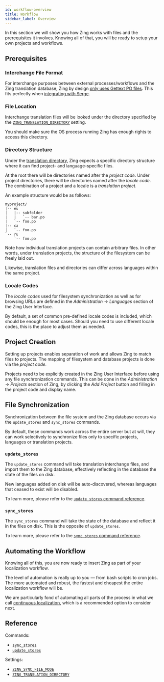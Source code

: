 ```yaml
---
id: workflow-overview
title: Workflow
sidebar_label: Overview
---
```


In this section we will show you how Zing works with files and the prerequisites
it involves. Knowing all of that, you will be ready to setup your own projects
and workflows.

## Prerequisites

### Interchange File Format

For interchange purposes between external processes/workflows and the Zing
translation database, Zing by design [only uses Gettext PO files](/zing/faq).
This fits perfectly when [integrating with
Serge](workflow-continuous-localization.md#continuous-localization-with-serge).

### File Location

Interchange translation files will be looked under the directory specified by
the
[`ZING_TRANSLATION_DIRECTORY`](ref-settings.md#zing-translation-directory)
setting.

You should make sure the OS process running Zing has enough rights to access
this directory.

### Directory Structure

Under the [translation directory](#file-location), Zing expects a specific
directory structure where it can find project- and language-specific files.

At the root there will be directories named after the _project code_. Under
project directories, there will be directories named after the _locale code_.
The combination of a project and a locale is a _translation project_.

An example structure would be as follows:

```
myproject/
|-- eu
|   |-- subfolder
|   |   `-- bar.po
|   `-- foo.po
|-- ca
|   `-- foo.po
`-- ru
    `-- foo.po
```

Note how individual translation projects can contain arbitrary files. In other
words, under translation projects, the structure of the filesystem can be freely
laid out.

Likewise, translation files and directories can differ across languages within
the same project.

### Locale Codes

The _locale codes_ used for filesystem synchronization as well as for browsing
URLs are defined in the _Administration_ -> _Languages_ section of the Zing User
Interface.

By default, a set of common pre-defined locale codes is included, which should
be enough for most cases. Should you need to use different locale codes, this is
the place to adjust them as needed.


## Project Creation

Setting up projects enables separation of work and allows Zing to match files to
projects. The mapping of filesystem and database projects is done via the
_project code_.

Projects need to be explicitly created in the Zing User Interface before using
any file synchronization commands. This can be done in the _Administration_ ->
_Projects_ section of Zing, by clicking the _Add Project_ button and filling in
the project code and display name.


## File Synchronization

Synchronization between the file system and the Zing database occurs via the
`update_stores` and `sync_stores` commands.

By default, these commands work across the entire server but at will, they can
work selectively to synchronize files only to specific projects, languages or
translation projects.

### `update_stores`

The `update_stores` command will take translation interchange files, and import
them to the Zing database, effectively reflecting in the database the state of
the files on disk.

New languages added on disk will be auto-discovered, whereas languages that
ceased to exist will be disabled.

To learn more, please refer to the [`update_stores` command
reference](ref-commands.md#update-stores).

### `sync_stores`

The `sync_stores` command will take the state of the database and reflect it in
the files on disk. This is the opposite of `update_stores`.

To learn more, please refer to the [`sync_stores` command
reference](ref-commands.md#sync-stores).


## Automating the Workflow

Knowing all of this, you are now ready to insert Zing as part of your
localization workflow.

The level of automation is really up to you — from bash scripts to cron jobs.
The more automated and robust, the fastest and cheapest the entire localization
workflow will be.

We are particularly fond of automating all parts of the process in what we call
[continuous localization](workflow-continuous-localization.md), which is a
recommended option to consider next.


## Reference

Commands:

* [`sync_stores`](ref-commands.md#sync_stores)
* [`update_stores`](ref-commands.md#update_stores)

Settings:

* [`ZING_SYNC_FILE_MODE`](ref-settings.md#zing-sync-file-mode)
* [`ZING_TRANSLATION_DIRECTORY`](ref-settings.md#zing-translation-directory)
